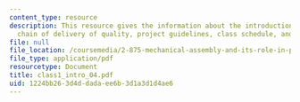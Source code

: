 ```yaml
---
content_type: resource
description: This resource gives the information about the introduction to assemblies,
  chain of delivery of quality, project guidelines, class schedule, and make-buy complexity.
file: null
file_location: /coursemedia/2-875-mechanical-assembly-and-its-role-in-product-development-fall-2004/1224bb263d4ddadaee6b3d1a3d1d4ae6_class1_intro_04.pdf
file_type: application/pdf
resourcetype: Document
title: class1_intro_04.pdf
uid: 1224bb26-3d4d-dada-ee6b-3d1a3d1d4ae6
---
```

